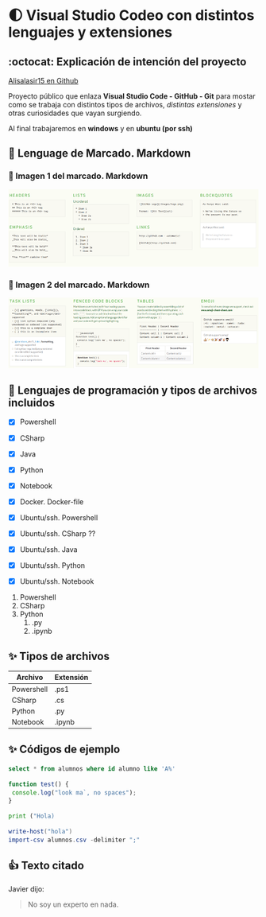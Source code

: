 # :first_quarter_moon: Visual Studio Codeo con distintos lenguajes y extensiones

## :octocat: Explicación de intención del proyecto

[Alisalasir15 en Github](https://github.com/alisalasir15)

Proyecto público que enlaza **Visual Studio Code - GitHub - Git**
para mostar como se trabaja con distintos tipos de archivos, *distintas extensiones* y otras curiosidades que vayan surgiendo.

Al final trabajaremos en **windows** y en **ubuntu (por ssh)**

 
  
## :metal: Lenguage de Marcado. Markdown

### :rocket: Imagen 1 del marcado. Markdown

![Marcado 1](/Fotos/Markdown1.png)  

### :tada: Imagen 2 del marcado. Markdown

![Marcado 2](/Fotos/Markdown2.png)  

## :camel: Lenguajes de programación y tipos de archivos incluidos

* [X] Powershell  
* [X] CSharp  
* [X] Java  
* [X] Python
* [X] Notebook
* [X] Docker. Docker-file
* [X] Ubuntu/ssh. Powershell
* [X] Ubuntu/ssh. CSharp ??
* [X] Ubuntu/ssh. Java
* [X] Ubuntu/ssh. Python
* [X] Ubuntu/ssh. Notebook


1. Powershell
2. CSharp
3. Python
    1. .py
    2. .ipynb

## :sparkles: Tipos de archivos  

Archivo | Extensión
-------|------
Powershell |  .ps1
CSharp | .cs
Python | .py
Notebook | .ipynb

## :sparkles: Códigos de ejemplo  

```SQL
select * from alumnos where id alumno like 'A%'
```

```javascript
function test() {
 console.log("look ma`, no spaces");
}
```

```python
print ("Hola)
```

```powershell
write-host("hola")
import-csv alumnos.csv -delimiter ";"
```

## :+1:  Texto citado

Javier dijo:

   > No soy un experto en nada.
